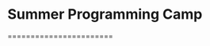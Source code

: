
<html>
<head>
<title></title
</head>
<body>
<h1 style="align:center;">
Summer Programming Camp</h1>
=======================
</body>
</html>

